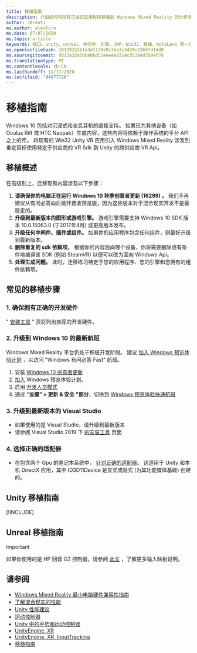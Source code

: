```yaml
---
title: 移植指南
description: 介绍如何将现有沉浸式应用程序移植到 Windows Mixed Reality 的分步演练。
author: JBrentJ
ms.author: alexturn
ms.date: 07/07/2020
ms.topic: article
keywords: 端口，unity，unreal，中间件，引擎，UWP，Win32，移植，HoloLens 第一代，混合现实耳机，windows mixed reality 耳机，迁移，Windows 10，输入映射，
ms.openlocfilehash: 18129151b1e3d11f9e9c7bb3c3420c23b5fd1dd0
ms.sourcegitcommit: dd13a32a5bb90bd53eeeea8214cd5384d7b9ef76
ms.translationtype: MT
ms.contentlocale: zh-CN
ms.lasthandoff: 11/17/2020
ms.locfileid: "94677726"
---
```

# <a name="porting-guides"></a>移植指南

Windows 10 包括对沉浸式和全息耳机的直接支持。 如果已为其他设备（如 Oculus Rift 或 HTC Naopak）生成内容，这些内容将依赖于操作系统的平台 API 之上的库。 将现有的 Win32 Unity VR 应用引入 Windows Mixed Reality 涉及到重定目标使用特定于供应商的 VR Sdk 到 Unity 的跨供应商 VR Api。

## <a name="porting-overview"></a>移植概述

在高级别上，迁移现有内容涉及以下步骤：
1. **请确保你的电脑正在运行 Windows 10 秋季创意者更新 (16299) 。** 我们不再建议从有问必答向后跳环接收预览版，因为这些版本对于混合现实开发不是最稳定的。
2. **升级到最新版本的图形或游戏引擎。** 游戏引擎需要支持 Windows 10 SDK 版本 10.0.15063.0 (于2017年4月) 或更高版本发布。
3. **升级任何中间件、插件或组件。** 如果你的应用程序包含任何组件，则最好升级到最新版本。
4. **删除重复的 sdk 依赖项**。 根据你的内容面向哪个设备，你将需要删除或有条件地编译该 SDK (例如 SteamVR) 以便可以改为面向 Windows Api。
5. **处理生成问题。** 此时，迁移练习特定于您的应用程序、您的引擎和您拥有的组件依赖项。

## <a name="common-porting-steps"></a>常见的移植步骤

### <a name="1-make-sure-you-have-the-right-development-hardware"></a>1. 确保拥有正确的开发硬件

" [安装工具](../install-the-tools.md#immersive-vr-headset-requirements) " 页将列出推荐的开发硬件。

### <a name="2-upgrade-to-the-latest-flight-of-windows-10"></a>2. 升级到 Windows 10 的最新航班

Windows Mixed Reality 平台仍处于积极开发阶段。 建议 [加入 Windows 预览体验计划](https://insider.windows.com/) ，以访问 "Windows 有问必答 Fast" 航班。
1. 安装 [Windows 10 创意者更新](https://www.microsoft.com/software-download/windows10)
2. [加入](https://insider.windows.com/) Windows 预览体验计划。
3. 启用 [开发人员模式](https://docs.microsoft.com/windows/uwp/get-started/enable-your-device-for-development)
4. 通过 "**设置" > 更新 & 安全 "部分**，切换到 [Windows 预览体验快速航班](https://blogs.technet.microsoft.com/uktechnet/2016/07/01/joining-insider-preview)

### <a name="3-upgrade-to-the-most-recent-build-of-visual-studio"></a>3. 升级到最新版本的 Visual Studio
* 如果使用的是 Visual Studio，请升级到最新版本
* 请参阅 Visual Studio 2019 下 [的安装工具](../install-the-tools.md#installation-checklist) 页面

### <a name="4-choose-the-correct-adapter"></a>4. 选择正确的适配器
* 在包含两个 Gpu 的笔记本系统中， [针对正确的适配器](../native/rendering-in-directx.md#hybrid-graphics-pcs-and-mixed-reality-applications)。 这适用于 Unity 和本机 DirectX 应用，其中 ID3D11Device 是显式或隐式 (为其功能媒体基础) 创建的。

## <a name="unity-porting-guidance"></a>Unity 移植指南

[!INCLUDE[](includes/unity-porting-guidance.md)]

## <a name="unreal-porting-guidance"></a>Unreal 移植指南

> [!IMPORTANT]
> 如果你使用的是 HP 回音 G2 控制器，请参阅 [此文](../unreal/unreal-reverb-g2-controllers.md) ，了解更多输入映射说明。

## <a name="see-also"></a>请参阅
* [Windows Mixed Reality 最小电脑硬件兼容性指南](https://docs.microsoft.com/windows/mixed-reality/enthusiast-guide/windows-mixed-reality-minimum-pc-hardware-compatibility-guidelines)
* [了解混合现实的性能](../platform-capabilities-and-apis/understanding-performance-for-mixed-reality.md)
* [Unity 性能建议](../unity/performance-recommendations-for-unity.md)
* [运动控制器](../../design/motion-controllers.md)
* [Unity 中的手势和运动控制器](../unity/gestures-and-motion-controllers-in-unity.md)
* [UnityEngine. XR](https://docs.unity3d.com/ScriptReference/XR.WSA.Input.InteractionManager.html)
* [UnityEngine. XR. InputTracking](https://docs.unity3d.com/ScriptReference/XR.InputTracking.html)
* [移植指南](porting-guides.md)